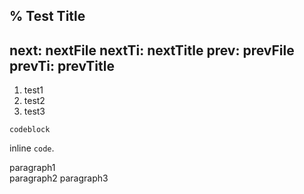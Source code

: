 % Test Title
---
next: nextFile
nextTi: nextTitle
prev: prevFile
prevTi: prevTitle
---


1. test1
2. test2
3. test3

```code
codeblock
```

inline `code`.

paragraph1\
paragraph2
paragraph3

